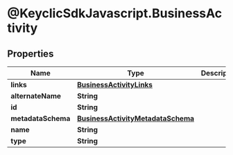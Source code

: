 # @KeyclicSdkJavascript.BusinessActivity

## Properties
Name | Type | Description | Notes
------------ | ------------- | ------------- | -------------
**links** | [**BusinessActivityLinks**](BusinessActivityLinks.md) |  | [optional] 
**alternateName** | **String** |  | [optional] 
**id** | **String** |  | [optional] 
**metadataSchema** | [**BusinessActivityMetadataSchema**](BusinessActivityMetadataSchema.md) |  | [optional] 
**name** | **String** |  | 
**type** | **String** |  | [optional] 



